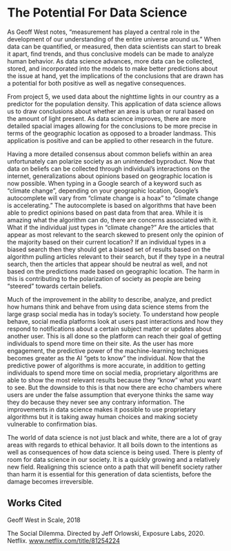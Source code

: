 # The Potential For Data Science

As Geoff West notes, “measurement has played a central role in the development of our understanding of the entire universe around us.” When data can be quantified, or measured, then data scientists can start to break it apart, find trends, and thus conclusive models can be made to analyze human behavior. As data science advances, more data can be collected, stored, and incorporated into the models to make better predictions about the issue at hand, yet the implications of the conclusions that are drawn has a potential for both positive as well as negative consequences.

From project 5, we used data about the nighttime lights in our country as a predictor for the population density. This application of data science allows us to draw conclusions about whether an area is urban or rural based on the amount of light present. As data science improves, there are more detailed spacial images allowing for the conclusions to be more precise in terms of the geographic location as opposed to a broader landmass. This application is positive and can be applied to other research in the future.

Having a more detailed consensus about common beliefs within an area unfortunately can polarize society as an unintended byproduct. Now that data on beliefs can be collected through individual’s interactions on the internet, generalizations about opinions based on geographic location is now possible. When typing in a Google search of a keyword such as “climate change”, depending on your geographic location, Google’s autocomplete will vary from “climate change is a hoax” to “climate change is accelerating.” The autocomplete is based on algorithms that have been able to predict opinions based on past data from that area. While it is amazing what the algorithm can do, there are concerns associated with it. What if the individual just types in “climate change?” Are the articles that appear as most relevant to the search skewed to present only the opinion of the majority based on their current location? If an individual types in a biased search then they should get a biased set of results based on the algorithm pulling articles relevant to their search, but if they type in a neutral search, then the articles that appear should be neutral as well, and not based on the predictions made based on geographic location. The harm in this is contributing to the polarization of society as people are being “steered” towards certain beliefs.

Much of the improvement in the ability to describe, analyze, and predict how humans think and behave from using data science stems from the large grasp social media has in today’s society. To understand how people behave, social media platforms look at users past interactions and how they respond to notifications about a certain subject matter or updates about another user. This is all done so the platform can reach their goal of getting individuals to spend more time on their site. As the user has more engagement, the predictive power of the machine-learning techniques becomes greater as the AI “gets to know” the individual. Now that the predictive power of algorithms is more accurate, in addition to getting individuals to spend more time on social media, proprietary algorithms are able to show the most relevant results because they “know” what you want to see. But the downside to this is that now there are echo chambers where users are under the false assumption that everyone thinks the same way they do because they never see any contrary information. The improvements in data science makes it possible to use proprietary algorithms but it is taking away human choices and making society vulnerable to confirmation bias.

The world of data science is not just black and white, there are a lot of gray areas with regards to ethical behavior. It all boils down to the intentions as well as consequences of how data science is being used. There is plenty of room for data science in our society. It is a quickly growing and a relatively new field. Realigning this science onto a path that will benefit society rather than harm it is essential for this generation of data scientists, before the damage becomes irreversible.


## Works Cited

Geoff West in Scale, 2018

The Social Dilemma. Directed by Jeff Orlowski, Exposure Labs, 2020. Netflix. www.netflix.com/title/81254224
